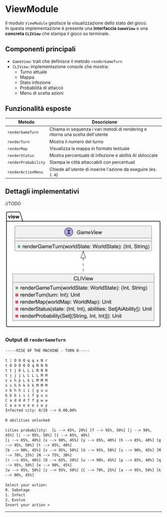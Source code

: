 
# ViewModule

Il modulo `ViewModule` gestisce la visualizzazione dello stato del gioco.  
In questa implementazione è presente una **interfaccia `GameView`** e
una **concreta `CLIView`** che stampa il gioco su terminale.

## Componenti principali

- `GameView`: trait che definisce il metodo `renderGameTurn`
- `CLIView`: implementazione console che mostra:
    - Turno attuale
    - Mappa
    - Stato infezione
    - Probabilità di attacco
    - Menu di scelta azioni

## Funzionalità esposte

| Metodo | Descrizione |
|--------|-------------|
| `renderGameTurn` | Chiama in sequenza i vari metodi di rendering e ritorna una scelta dell'utente |
| `renderTurn` | Mostra il numero del turno |
| `renderMap` | Visualizza la mappa in formato testuale |
| `renderStatus` | Mostra percentuale di infezione e abilità AI sbloccate |
| `renderProbability` | Stampa le città attaccabili con percentuali |
| `renderActionMenu` | Chiede all'utente di inserire l'azione da eseguire (es. `1 A`) |

## Dettagli implementativi

//TODO

![UML ViewModule](../../image/ViewModule.png)

### Output di `renderGameTurn`
```
-----RISE OF THE MACHINE - TURN 0-----

t | O O O q q x N r
t O O O O O q N N N
t t j O L L L N N N
t j j j L L L L M M
s s h p L k L M M M
s s h h k k k M M M
v b h h i i { g u u
b b b i i i f g u u
C a d d d f f g w w
C a a e e e e z w y
Infected city: 0/28 --> 0.00,00%

0 abilities unlocked

cities probability:  [L --> 65%, 20%] [f --> 95%, 50%] [j --> 90%, 45%] [| --> 95%, 50%] [{ --> 85%, 40%] 
[i --> 85%, 40%] [x --> 90%, 45%] [y --> 85%, 40%] [h --> 85%, 40%] [g --> 95%, 50%] [t --> 85%, 40%] 
[b --> 90%, 45%] [v --> 95%, 50%] [d --> 95%, 50%] [s --> 90%, 45%] [M --> 70%, 25%] [N --> 75%, 30%] 
[r --> 85%, 40%] [O --> 65%, 20%] [u --> 90%, 45%] [p --> 85%, 40%] [q --> 95%, 50%] [e --> 90%, 45%] 
[w --> 95%, 50%] [z --> 95%, 50%] [C --> 70%, 25%] [a --> 95%, 50%] [k --> 90%, 45%]

Select your action:
0. Sabotage
1. Infect
2. Evolve
Insert your action > 
```
---


